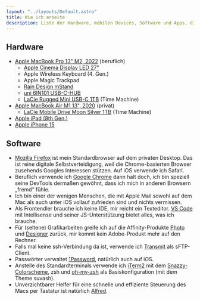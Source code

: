 ```yaml
---
layout: "../layouts/Default.astro"
title: Wie ich arbeite
description: Liste der Hardware, mobilen Devices, Software und Apps, die ich verwende
---
```


## Hardware

-   [Apple MacBook Pro 13" M2, 2022](https://support.apple.com/kb/SP870) (beruflich)
    -   [Apple Cinema Display LED 27"](https://support.apple.com/kb/SP597)
    -   Apple Wireless Keyboard (4. Gen.)
    -   Apple Magic Trackpad
    -   [Rain Design mStand](https://www.raindesigninc.com/mstand.html)
    -   [uni 6IN101 USB-C-HUB](https://uniaccessories.io/products/uni-usb-c-6-in-1-hub-1)
    -   [LaCie Rugged Mini USB-C 1TB](https://www.lacie.com/de/de/products/rugged/) (Time Machine)
-   [Apple MacBook Air M1 13", 2020](https://support.apple.com/kb/SP825) (privat)
    -   [LaCie Mobile Drive Moon Silver 1TB](https://www.lacie.com/de/de/products/mobile-drive/) (Time Machine)
-   [Apple iPad (8th Gen.)](https://support.apple.com/kb/SP822)
-   [Apple iPhone 15](https://support.apple.com/de-de/111831)

## Software

-   [Mozilla Firefox](https://www.mozilla.org/de/firefox/new/) ist mein Standardbrowser auf dem privaten Desktop. Das ist reine digitale Selbstverteidigung, weil die Chrome-basierten Browser zusehends Googles Interessen stützen. Auf iOS verwende ich Safari.
-   Beruflich verwende ich [Google Chrome](https://www.google.com/intl/de_de/chrome/) dann halt doch, ich bin speziell seine DevTools dermaßen gewöhnt, dass ich mich in anderen Browsern „fremd“ fühle.
-   Ich bin einer der wenigen Menschen, die mit Apple Mail sowohl auf dem Mac als auch unter iOS vollauf zufrieden sind und nichts vermissen.
-   Als Frontendler brauche ich keine IDE, mir reicht ein Texteditor. [VS Code](https://code.visualstudio.com) mit Intellisense und seiner JS-Unterstützung bietet alles, was ich brauche.
-   Für (seltene) Grafikarbeiten greife ich auf die Affinity-Produkte [Photo](https://affinity.serif.com/de/photo/) und [Designer](https://affinity.serif.com/de/designer/) zurück, mir kommt kein Adobe-Produkt mehr auf den Rechner.
-   Falls mal keine ssh-Verbindung da ist, verwende ich [Transmit](https://panic.com/transmit/) als sFTP-Client.
-   Passwörter verwaltet [1Password](https://1password.com), natürlich auch auf iOS.
-   Anstelle des Standardterminals verwende ich [iTerm2](https://www.iterm2.com) mit dem [Snazzy-Colorscheme](https://github.com/sindresorhus/iterm2-snazzy), zsh und [oh-my-zsh](https://ohmyz.sh/) als Basiskonfiguration (mit dem Theme suvash).
-   Unverzichtbarer Helfer für eine schnelle und effiziente Steuerung des Macs per Tastatur ist natürlich [Alfred](https://www.alfredapp.com).
